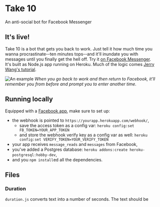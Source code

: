 # Take 10
An anti-social bot for Facebook Messenger

## It's live!
Take 10 is a bot that gets you back to work. Just tell it how much time you wanna procrastinate--ten minutes tops--and it'll inundate you with messages until you finally get the hell off. Try it [on Facebook Messenger](https://m.me/taketenbot "Facebook bot"). It's built as Node.js app running on Heroku. Much of the logic comes [Jerry Wang's tutorial](https://chatbotsmagazine.com/have-15-minutes-create-your-own-facebook-messenger-bot-481a7db54892#.v6z32bjr5 "bot tutorial"). 

![An example](http://i.imgur.com/LvWAxGQ.png)
*When you go back to work and then return to Facebook, it'll remember you from before and prompt you to enter another time.*

## Running locally
Equipped with a [Facebook app](https://developers.facebook.com/apps "Facebook for Developers"), make sure to set up:
- the webhook is pointed to `https://yourapp.herokuapp.com/webhook/`,
  - save the access token as a config var: `heroku config:set FB_TOKEN=YOUR_APP_TOKEN`
  - and store the webhook verify key as a config var as well: `heroku config:set VERIFY_TOKEN=YOUR_VERIFY_TOKEN`
- your app receives `message_reads` and `messages` from Facebook,
- you've added a Postgres database: `heroku addons:create heroku-postgresql:hobby-dev`,
- and you `npm install`ed all the dependencies.

## Files
### Duration
`duration.js` converts text into a number of seconds. The text should be 



